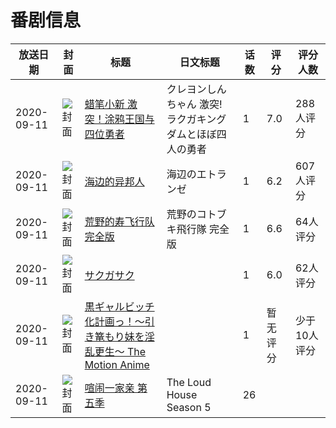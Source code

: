 # 番剧信息

|放送日期|封面|标题|日文标题|话数|评分|评分人数|
|---|---|---|---|---|---|---|
|2020-09-11|![封面](https://lain.bgm.tv/pic/cover/c/07/57/291038_J0Yqc.jpg)|[蜡笔小新 激突！涂鸦王国与四位勇者](https://bangumi.tv/subject/291038)|クレヨンしんちゃん 激突! ラクガキングダムとほぼ四人の勇者|1|7.0|288人评分|
|2020-09-11|![封面](https://lain.bgm.tv/pic/cover/c/b0/b6/293610_rjY8V.jpg)|[海边的异邦人](https://bangumi.tv/subject/293610)|海辺のエトランゼ|1|6.2|607人评分|
|2020-09-11|![封面](https://lain.bgm.tv/pic/cover/c/ca/12/299427_Qzptc.jpg)|[荒野的寿飞行队 完全版](https://bangumi.tv/subject/299427)|荒野のコトブキ飛行隊 完全版|1|6.6|64人评分|
|2020-09-11|![封面](https://lain.bgm.tv/pic/cover/c/02/e0/315084_2vera.jpg)|[サクガサク](https://bangumi.tv/subject/315084)||1|6.0|62人评分|
|2020-09-11|![封面](https://bangumi.tv/img/no_icon_subject.png)|[黒ギャルビッチ化計画っ！～引き篭もり妹を淫乱更生～ The Motion Anime](https://bangumi.tv/subject/345031)||1|暂无评分|少于10人评分|
|2020-09-11|![封面](https://lain.bgm.tv/pic/cover/c/95/c9/465903_a1WP8.jpg)|[喧闹一家亲 第五季](https://bangumi.tv/subject/465903)|The Loud House Season 5|26|||
